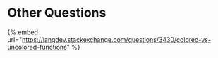 # Other Questions

{% embed url="https://langdev.stackexchange.com/questions/3430/colored-vs-uncolored-functions" %}
